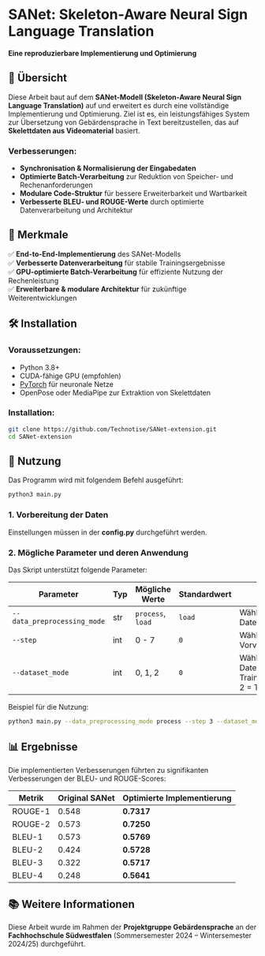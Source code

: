 # SANet: Skeleton-Aware Neural Sign Language Translation

**Eine reproduzierbare Implementierung und Optimierung**

## 📖 Übersicht

Diese Arbeit baut auf dem **SANet-Modell (Skeleton-Aware Neural Sign Language Translation)** auf und erweitert es durch eine vollständige Implementierung und Optimierung. Ziel ist es, ein leistungsfähiges System zur Übersetzung von Gebärdensprache in Text bereitzustellen, das auf **Skelettdaten aus Videomaterial** basiert.

### Verbesserungen:
- **Synchronisation & Normalisierung der Eingabedaten**
- **Optimierte Batch-Verarbeitung** zur Reduktion von Speicher- und Rechenanforderungen
- **Modulare Code-Struktur** für bessere Erweiterbarkeit und Wartbarkeit
- **Verbesserte BLEU- und ROUGE-Werte** durch optimierte Datenverarbeitung und Architektur

## 📌 Merkmale

✅ **End-to-End-Implementierung** des SANet-Modells  
✅ **Verbesserte Datenverarbeitung** für stabile Trainingsergebnisse  
✅ **GPU-optimierte Batch-Verarbeitung** für effiziente Nutzung der Rechenleistung  
✅ **Erweiterbare & modulare Architektur** für zukünftige Weiterentwicklungen  

## 🛠 Installation

### Voraussetzungen:
- Python 3.8+
- CUDA-fähige GPU (empfohlen)
- [PyTorch](https://pytorch.org/) für neuronale Netze
- OpenPose oder MediaPipe zur Extraktion von Skelettdaten

### Installation:
```bash
git clone https://github.com/Technotise/SANet-extension.git
cd SANet-extension
```

## 🚀 Nutzung

Das Programm wird mit folgendem Befehl ausgeführt:
```bash
python3 main.py
```

### **1. Vorbereitung der Daten**
Einstellungen müssen in der **config.py** durchgeführt werden.

### **2. Mögliche Parameter und deren Anwendung**
Das Skript unterstützt folgende Parameter:

| Parameter | Typ | Mögliche Werte | Standardwert | Beschreibung |
|-----------|------|----------------|--------------|--------------|
| `--data_preprocessing_mode` | str | `process`, `load` | `load` | Wählt den Modus zur Datenvorverarbeitung |
| `--step` | int | 0 - 7 | `0` | Wählt den spezifischen Vorverarbeitungsschritt |
| `--dataset_mode` | int | 0, 1, 2 | `0` | Wählt den Datensatzmodus: 0 = Train & Test, 1 = Train, 2 = Test |

Beispiel für die Nutzung:
```bash
python3 main.py --data_preprocessing_mode process --step 3 --dataset_mode 1
```

## 📊 Ergebnisse

Die implementierten Verbesserungen führten zu signifikanten Verbesserungen der BLEU- und ROUGE-Scores:

| Metrik   | Original SANet | Optimierte Implementierung |
|----------|---------------|---------------------------|
| ROUGE-1  | 0.548         | **0.7317**               |
| ROUGE-2  | 0.573         | **0.7250**               |
| BLEU-1   | 0.573         | **0.5769**               |
| BLEU-2   | 0.424         | **0.5728**               |
| BLEU-3   | 0.322         | **0.5717**               |
| BLEU-4   | 0.248         | **0.5641**               |

## 📚 Weitere Informationen

Diese Arbeit wurde im Rahmen der **Projektgruppe Gebärdensprache** an der **Fachhochschule Südwestfalen** (Sommersemester 2024 – Wintersemester 2024/25) durchgeführt.
